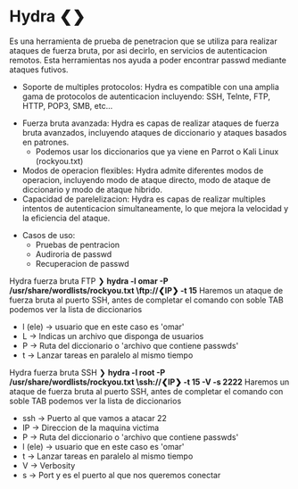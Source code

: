 # Hydra ❮❯

Es una herramienta de prueba de penetracion que se utiliza para realizar ataques de fuerza bruta, por asi decirlo, en servicios de autenticacion remotos. Esta herramientas nos ayuda a poder encontrar passwd mediante ataques futivos. 

- Soporte de multiples protocolos: Hydra es compatible con una amplia gama de protocolos de autenticacion incluyendo: SSH, Telnte, FTP, HTTP, POP3, SMB, etc...
* Fuerza bruta avanzada: Hydra es capas de realizar ataques de fuerza bruta avanzados, incluyendo ataques de diccionario y ataques basados en patrones. 
	* Podemos usar los diccionarios que ya viene en Parrot o Kali Linux (rockyou.txt)
* Modos de operacion flexibles: Hydra admite diferentes modos de operacion, incluyendo modo de ataque directo, modo de ataque de diccionario y modo de ataque hibrido.
* Capacidad de parelelizacion: Hydra es capas de realizar multiples intentos de autenticacion simultaneamente, lo que mejora la velocidad y la eficiencia del ataque. 

- Casos de uso:
	- Pruebas de pentracion 
	- Audiroria de passwd
	- Recuperacion de passwd


Hydra fuerza bruta FTP
❯ **hydra -l omar -P /usr/share/wordlists/rockyou.txt \ftp://❮IP❯ -t 15** Haremos un ataque de fuerza bruta al puerto SSH, antes de completar el comando con soble TAB podemos ver la lista de diccionarios
* l (ele) -> usuario que en este caso es  'omar'
* L -> Indicas un archivo que disponga de usuarios 
* P -> Ruta del diccionario o 'archivo que contiene passwds'
* t -> Lanzar tareas en paralelo al mismo tiempo

Hydra fuerza bruta SSH
❯ **hydra -l root -P /usr/share/wordlists/rockyou.txt \ssh://❮IP❯ -t 15 -V -s 2222** Haremos un ataque de fuerza bruta al puerto SSH, antes de completar el comando con soble TAB podemos ver la lista de diccionarios
* ssh -> Puerto al que vamos a atacar 22
* IP -> Direccion de la maquina victima
* P -> Ruta del diccionario o 'archivo que contiene passwds'
* l (ele) -> usuario que en este caso es  'omar'
* t -> Lanzar tareas en paralelo al mismo tiempo
* V -> Verbosity
* s -> Port y es el puerto al que nos queremos conectar 

